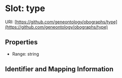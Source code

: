 # Slot: type

URI: [https://github.com/geneontology/obographs/type](https://github.com/geneontology/obographs/type)



<!-- no inheritance hierarchy -->


## Properties

 * Range: string



## Identifier and Mapping Information





